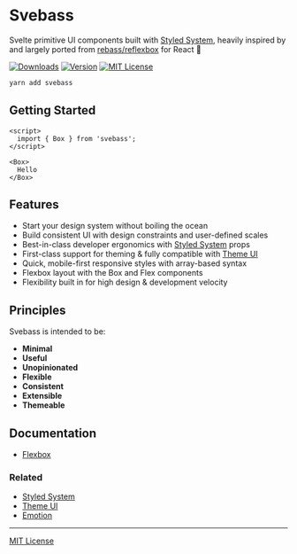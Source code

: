 # Svebass

Svelte primitive UI components built with [Styled System][], heavily inspired by and largely ported from [rebass/reflexbox](https://github.com/rebassjs/rebass/tree/master/packages/reflexbox) for React 🙏

<!-- [![Build Status][badge]][travis] -->
<!-- [![Coverage][coverage-badge]][coverage] -->
[![Downloads][downloads-badge]][npm]
[![Version][version-badge]][npm]
[![MIT License][license-badge]](LICENSE.md)

<!-- [badge]: https://flat.badgen.net/travis/rebassjs/rebass/master -->
<!-- [travis]: https://travis-ci.org/rebassjs/rebass -->
[coverage-badge]: https://flat.badgen.net/codecov/c/github/svebassjs/svebass
[coverage]: https://codecov.io/github/svebassjs/svebass

[downloads-badge]: https://flat.badgen.net/npm/dw/svebass
[version-badge]: https://flat.badgen.net/npm/v/svebass
[license-badge]: https://flat.badgen.net/badge/license/MIT/blue
[npm]: https://npmjs.com/package/svebass

```sh
yarn add svebass
```

## Getting Started

```svelte
<script>
  import { Box } from 'svebass';
</script>

<Box>
  Hello
</Box>
```
## Features

- Start your design system without boiling the ocean
- Build consistent UI with design constraints and user-defined scales
- Best-in-class developer ergonomics with [Styled System][] props
- First-class support for theming &
  fully compatible with [Theme UI][]
- Quick, mobile-first responsive styles with array-based syntax
- Flexbox layout with the Box and Flex components
- Flexibility built in for high design & development velocity

## Principles

Svebass is intended to be:

- **Minimal**
- **Useful**
- **Unopinionated**
- **Flexible**
- **Consistent**
- **Extensible**
- **Themeable**

## Documentation

<!-- - [Docs](https://rebassjs.org)
- [Getting Started](https://rebassjs.org/getting-started)
- [Props](https://rebassjs.org/props)
- [Extending](https://rebassjs.org/extending)
- [Theming](https://rebassjs.org/theming) -->
- [Flexbox](https://github.com/svebassjs/svebass/tree/main/packages/flexbox)
<!-- - [Text](https://rebassjs.org/Text)
- [Heading](https://rebassjs.org/Heading)
- [Button](https://rebassjs.org/Button)
- [Link](https://rebassjs.org/Link)
- [Image](https://rebassjs.org/Image)
- [Card](https://rebassjs.org/Card) -->

<!-- ## CodeSandbox

Try it out:
https://codesandbox.io/s/github/rebassjs/rebass/tree/master/examples/sandbox -->

### Related

- [Styled System][]
- [Theme UI][]
- [Emotion][]

[styled system]: https://styled-system.com
[emotion]: https://github.com/emotion-js/emotion
[theme ui]: https://theme-ui.com

---

<!-- [Contributing](CONTRIBUTING.md) | [MIT License](LICENSE.md) -->
[MIT License](LICENSE.md)